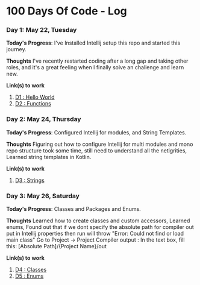 # 100 Days Of Code - Log

### Day 1: May 22, Tuesday

**Today's Progress**: I've Installed Intellij setup this repo and started this journey.

**Thoughts** I've recently restarted coding after a long gap and taking other roles, and it's a great feeling when I finally solve an challenge and learn new.

**Link(s) to work**

1. [D1 : Hello World](D1HelloWorld/src/hello_world.kt)
2. [D2 : Functions](D1Functions/src/functions.kt)

### Day 2: May 24, Thursday

**Today's Progress**: Configured Intellij for modules, and String Templates.

**Thoughts** Figuring out how to configure Intellij for multi modules and mono repo structure took some time, still need to understand all the netigrities, Learned string templates in Kotlin.

**Link(s) to work**

1. [D3 : Strings](D3Strings/src/StringTemplates.kt)


### Day 3: May 26, Saturday

**Today's Progress**: Classes and Packages and Enums.

**Thoughts** Learned how to create classes and custom accessors, Learned enums,
Found out that if we dont specify the absolute path for compiler out put in Intellij properties then run will throw "Error: Could not find or load main class"
Go to Project -> Project Compiler output :
In the text box, fill this:
[Absolute Path]/{Project Name}/out

**Link(s) to work**

1. [D4 : Classes](D4Classes/src)
2. [D5 : Enums](D5Enums/Colors)
